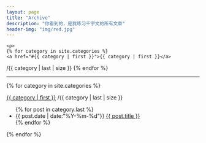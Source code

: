 ```yaml
---
layout: page 
title: "Archive"
description: "你看到的，是我练习千字文的所有文章"
header-img: "img/red.jpg"
---
```


<div class="title">

    <p>
    {% for category in site.categories %}
    <a href="#{{ category | first }}">{{ category | first }}</a>
   /<span  class="category-number">{{ category | last | size }}</span>
    {% endfor %}
    </p>
</div>
<hr>
{% for category in site.categories %}
<p><a name="{{category | first }}" href="#{{ category | first }}">{{ category | first }}</a>
/<span  class="category-number">{{ category | last | size }}</span></p>
<ul class="arc-list">
    {% for post in category.last %}
    <li><span class="category-date">{{ post.date | date:"%Y-%m-%d"}}</span>
    <a href="{{ post.url }}">{{ post.title }}</a>
    </li>
    {% endfor %}
</ul>
{% endfor %}
